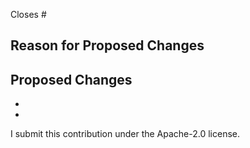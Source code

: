 Closes #

**Reason for Proposed Changes**
-

**Proposed Changes**
-
-
-

I submit this contribution under the Apache-2.0 license.
